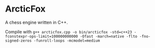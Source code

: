 # ArcticFox

A chess engine written in C++.

Compile with ```g++ arcticfox.cpp -o bin/arcticfox -std=c++23 -fconstexpr-ops-limit=100000000000 -Ofast -march=native -flto -fno-signed-zeros -funroll-loops -mcmodel=medium```